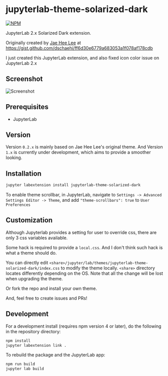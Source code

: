 # jupyterlab-theme-solarized-dark

[![NPM](https://nodei.co/npm/jupyterlab-theme-solarized-dark.png)](https://npmjs.org/package/jupyterlab-theme-solarized-dark)

JupyterLab 2.x Solarized Dark extension.

Originally created by [Jae Hee Lee](http://jaeheelee.info/) at <https://gist.github.com/dschaehi/ff6d30e6779a683053a1f078af178cdb>

I just created this JupyterLab extension, and also fixed icon color issue on JupyterLab 2.x

## Screenshot

![Screenshot](https://user-images.githubusercontent.com/36528777/79721723-6927f680-8315-11ea-8a5b-e2c298eeed09.png)

## Prerequisites

* JupyterLab

## Version

Version `0.2.x` is mainly based on Jae Hee Lee's original theme. And Version `1.x` is currently under development, which aims to provide a smoother looking.

## Installation

```bash
jupyter labextension install jupyterlab-theme-solarized-dark
```

To enable theme scrollbar, in JupyterLab, navigate to `Settings -> Advanced Settings Editor -> Theme`, and add `"theme-scrollbars": true` to `User Preferences`

## Customization

Although Jupyterlab provides a setting for user to override css, there are only 3 css variables available.

Some hack is required to provide a `local.css`. And I don't think such hack is what a theme should do.

You can directly edit `<share>/jupyter/lab/themes/jupyterlab-theme-solarized-dark/index.css` to modify the theme locally. `<share>` directory locates differently depending on the OS. Note that all the change will be lost when upgrading the theme.

Or fork the repo and install your own theme.

And, feel free to create issues and PRs!

## Development

For a development install (requires npm version 4 or later), do the following in the repository directory:

```bash
npm install
jupyter labextension link .
```

To rebuild the package and the JupyterLab app:

```bash
npm run build
jupyter lab build
```
